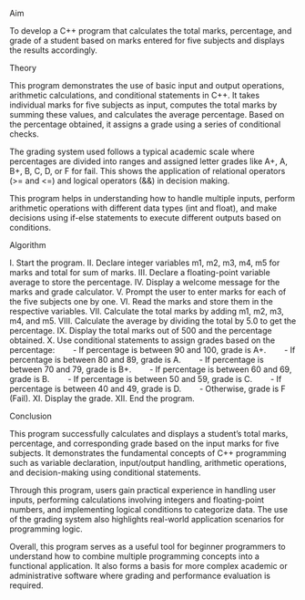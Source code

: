 Aim

To develop a C++ program that calculates the total marks, percentage, and grade of a student based on marks entered for five subjects and displays the results accordingly.

Theory

This program demonstrates the use of basic input and output operations, arithmetic calculations, and conditional statements in C++. It takes individual marks for five subjects as input, computes the total marks by summing these values, and calculates the average percentage. Based on the percentage obtained, it assigns a grade using a series of conditional checks.

The grading system used follows a typical academic scale where percentages are divided into ranges and assigned letter grades like A+, A, B+, B, C, D, or F for fail. This shows the application of relational operators (>= and <=) and logical operators (&&) in decision making.

This program helps in understanding how to handle multiple inputs, perform arithmetic operations with different data types (int and float), and make decisions using if-else statements to execute different outputs based on conditions.

Algorithm

I. Start the program.
II. Declare integer variables m1, m2, m3, m4, m5 for marks and total for sum of marks.
III. Declare a floating-point variable average to store the percentage.
IV. Display a welcome message for the marks and grade calculator.
V. Prompt the user to enter marks for each of the five subjects one by one.
VI. Read the marks and store them in the respective variables.
VII. Calculate the total marks by adding m1, m2, m3, m4, and m5.
VIII. Calculate the average by dividing the total by 5.0 to get the percentage.
IX. Display the total marks out of 500 and the percentage obtained.
X. Use conditional statements to assign grades based on the percentage:
  - If percentage is between 90 and 100, grade is A+.
  - If percentage is between 80 and 89, grade is A.
  - If percentage is between 70 and 79, grade is B+.
  - If percentage is between 60 and 69, grade is B.
  - If percentage is between 50 and 59, grade is C.
  - If percentage is between 40 and 49, grade is D.
  - Otherwise, grade is F (Fail).
XI. Display the grade.
XII. End the program.

Conclusion

This program successfully calculates and displays a student’s total marks, percentage, and corresponding grade based on the input marks for five subjects. It demonstrates the fundamental concepts of C++ programming such as variable declaration, input/output handling, arithmetic operations, and decision-making using conditional statements.

Through this program, users gain practical experience in handling user inputs, performing calculations involving integers and floating-point numbers, and implementing logical conditions to categorize data. The use of the grading system also highlights real-world application scenarios for programming logic.

Overall, this program serves as a useful tool for beginner programmers to understand how to combine multiple programming concepts into a functional application. It also forms a basis for more complex academic or administrative software where grading and performance evaluation is required.

